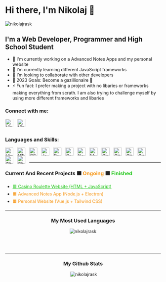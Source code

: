 <h1>Hi there, I'm Nikolaj 👋 </h1>

<p align="left"> <img src="https://komarev.com/ghpvc/?username=nikolajrask&label=Profile%20views&color=0e75b6&style=flat" alt="nikolajrask" /> </p>

## I'm a Web Developer, Programmer and High School Student

- 🔭 I'm currently working on a Advanced Notes Apps and my personal website
- 🌱 I’m currently learning different JavaScript frameworks
- 👯 I’m looking to collaborate with other developers
- 🥅 2023 Goals: Become a gazillionaire 💸
- ⚡ Fun fact: I prefer making a project with no libaries or frameworks making everything from scrath. I am also trying to challenge myself by using more different frameworks and libaries


### Connect with me:
<a href="https://mail.google.com/mail/u/1/#inbox?compose=GTvVlcSHvbQzfbjHqSfWktXxCSsGTzQbFJDQBjTzXZvGZnDBSwXdzwchSRkgMGDnNkjZvbxzLhpss"><img align="left" alt="Visual Studio Code" width="26px" src="https://static-00.iconduck.com/assets.00/gmail-icon-256x256-g32f2css.png" style="padding-right:10px;" /></a>
<a href="https://www.messenger.com/t/100036477218540/"><img align="left" alt="Visual Studio Code" width="26px" src="https://upload.wikimedia.org/wikipedia/commons/thumb/b/be/Facebook_Messenger_logo_2020.svg/640px-Facebook_Messenger_logo_2020.svg.png" style="padding-right:10px;" /></a>
</br></br>


### Languages and Skills:

<img align="left" alt="Visual Studio Code" width="26px" src="https://cdn.jsdelivr.net/gh/devicons/devicon/icons/vscode/vscode-original.svg" style="padding-right:10px;" />
<img align="left" alt="HTML5" width="26px" src="https://cdn.jsdelivr.net/gh/devicons/devicon/icons/html5/html5-original.svg" style="padding-right:10px;" />
<img align="left" alt="CSS3" width="26px" src="https://cdn.jsdelivr.net/gh/devicons/devicon/icons/css3/css3-original.svg" style="padding-right:10px;" />
<img align="left" alt="JavaScript" width="26px" src="https://cdn.jsdelivr.net/gh/devicons/devicon/icons/javascript/javascript-original.svg" style="padding-right:10px;" />
<img align="left" alt="React" width="26px" src="https://cdn.jsdelivr.net/gh/devicons/devicon/icons/react/react-original.svg" style="padding-right:10px;" />
<img align="left" alt="GraphQL" width="26px" src="https://cdn.jsdelivr.net/gh/devicons/devicon/icons/graphql/graphql-plain.svg" style="padding-right:10px;" />
<img align="left" alt="Node.js" width="26px" src="https://cdn.jsdelivr.net/gh/devicons/devicon/icons/nodejs/nodejs-original.svg" style="padding-right:10px;" />
<img align="left" alt="MySQL" width="26px" src="https://cdn.jsdelivr.net/gh/devicons/devicon/icons/mysql/mysql-original.svg" style="padding-right:10px;" />
<img align="left" alt="Git" width="26px" src="https://cdn.jsdelivr.net/gh/devicons/devicon/icons/git/git-original.svg" style="padding-right:10px;" />
<img align="left" alt="GitHub" width="26px" src="https://user-images.githubusercontent.com/3369400/139447912-e0f43f33-6d9f-45f8-be46-2df5bbc91289.png" style="padding-right:10px;" />
<img align="left" alt="GitHub" width="26px" src="https://user-images.githubusercontent.com/3369400/139448065-39a229ba-4b06-434b-bc67-616e2ed80c8f.png" style="padding-right:10px;" />
<img align="left" alt="GitHub" width="26px" src="https://cdn-icons-png.flaticon.com/512/919/919830.png" style="padding-right:10px;" />
<img align="left" alt="GitHub" width="26px" src="https://static-00.iconduck.com/assets.00/c-sharp-c-icon-456x512-9sej0lrz.png" style="padding-right:10px;" />
<img align="left" alt="GitHub" width="26px" src="https://cdn.iconscout.com/icon/free/png-256/free-python-3521655-2945099.png" style="padding-right:10px;" />
<br />
<br />


---

### Current And Recent Projects 🟧 <a style="color: #f79616;text-decoration:none;">Ongoing<a> 🟩 <a style="color: #24c71c;text-decoration:none;">Finished</a> 
* <a style="color: #24c71c" href="https://nikolajraskcasino.netlify.app/games/roulette.html">🟩 Casino Roulette Website (HTML + JavaScript)</a>
* <a style="color: #f79616">🟧 Advanced Notes App (Node.js + Electron)</a>
* <a style="color: #f79616">🟧 Personal Website (Vue.js + Tailwind CSS)</a>
  
---
  
<h3 align="center">My Most Used Languages</h3>
  
  
<p align="center"><img  src="https://github-readme-stats.vercel.app/api/top-langs?username=nikolajrask&show_icons=true&locale=en&layout=compact" alt="nikolajrask" /></p>
<br>
  <br>

---
  
<h3 align="center">My Github Stats</h3>

<p align="center">&nbsp;<img src="https://github-readme-stats.vercel.app/api?username=nikolajrask&show_icons=true&locale=en" alt="nikolajrask" /></p>
